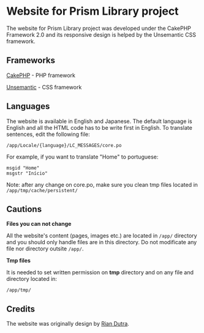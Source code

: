 Website for Prism Library project
=======

The website for Prism Library project was developed under the CakePHP Framework 2.0 and its responsive design is helped by the Unsemantic CSS framework.

Frameworks
----------------

[CakePHP](https://book.cakephp.org/2.0/en/index.html) - PHP framework

[Unsemantic](https://unsemantic.com/) - CSS framework

Languages
------------

The website is available in English and Japanese. The default language is English and all the HTML code has to be write first in English. 
To translate sentences, edit the following file:
```
/app/Locale/{language}/LC_MESSAGES/core.po
```

For example, if you want to translate "Home" to portuguese:
```
msgid "Home"
msgstr "Início"
```

Note: after any change on core.po, make sure you clean tmp files located in `/app/tmp/cache/persistent/`

Cautions
------------

**Files you can not change**

All the website's content (pages, images etc.) are located in `/app/` directory and you should only handle files are in this directory.
Do not modificate any file nor directory outsite `/app/`.

**Tmp files**

It is needed to set written permission on **tmp** directory and on any file and directory located in:
```
/app/tmp/
```

Credits
------------

The website was originally design by [Rian Dutra](http://riandutra.com).